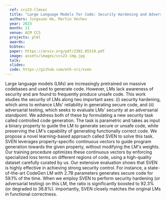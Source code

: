 ```yaml
---
  ref: ccs23-llmsec
  title: "Large Language Models for Code: Security Hardening and Adversarial Testing"
  authors: Jingxuan He, Martin Vechev
  year: 2023
  month: 11
  venue: ACM CCS
  projects: plml
  awards:
  bibtex:
  paper: https://arxiv.org/pdf/2302.05319.pdf
  image: assets/images/ccs23-img.jpg
  talk: 
  slides: 
  code: https://github.com/eth-sri/sven
---
```


Large language models (LMs) are increasingly pretrained on massive codebases and used to generate code. However, LMs lack awareness of security and are found to frequently produce unsafe code. This work studies the security of LMs along two important axes: (i) security hardening, which aims to enhance LMs' reliability in generating secure code, and (ii) adversarial testing, which seeks to evaluate LMs' security at an adversarial standpoint. We address both of these by formulating a new security task called controlled code generation. The task is parametric and takes as input a binary property to guide the LM to generate secure or unsafe code, while preserving the LM's capability of generating functionally correct code. We propose a novel learning-based approach called SVEN to solve this task. SVEN leverages property-specific continuous vectors to guide program generation towards the given property, without modifying the LM's weights. Our training procedure optimizes these continuous vectors by enforcing specialized loss terms on different regions of code, using a high-quality dataset carefully curated by us. Our extensive evaluation shows that SVEN is highly effective in achieving strong security control. For instance, a state-of-the-art CodeGen LM with 2.7B parameters generates secure code for 59.1% of the time. When we employ SVEN to perform security hardening (or adversarial testing) on this LM, the ratio is significantly boosted to 92.3% (or degraded to 36.8%). Importantly, SVEN closely matches the original LMs in functional correctness.
